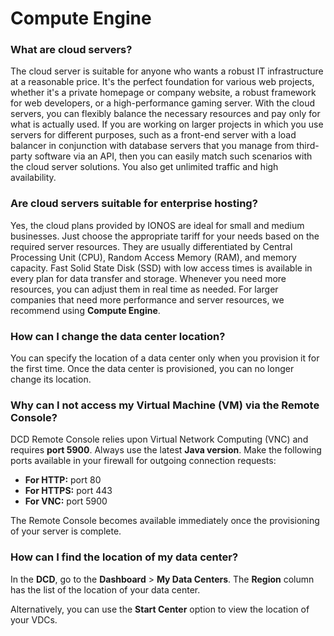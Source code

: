 # Compute Engine

### What are cloud servers?

The cloud server is suitable for anyone who wants a robust IT infrastructure at a reasonable price. It's the perfect foundation for various web projects, whether it's a private homepage or company website, a robust framework for web developers, or a high-performance gaming server. With the cloud servers, you can flexibly balance the necessary resources and pay only for what is actually used. If you are working on larger projects in which you use servers for different purposes, such as a front-end server with a load balancer in conjunction with database servers that you manage from third-party software via an API, then you can easily match such scenarios with the cloud server solutions. You also get unlimited traffic and high availability.

### Are cloud servers suitable for enterprise hosting?

Yes, the cloud plans provided by IONOS are ideal for small and medium businesses. Just choose the appropriate tariff for your needs based on the required server resources. They are usually differentiated by Central Processing Unit (CPU), Random Access Memory (RAM), and memory capacity. Fast Solid State Disk (SSD) with low access times is available in every plan for data transfer and storage. Whenever you need more resources, you can adjust them in real time as needed. For larger companies that need more performance and server resources, we recommend using **Compute Engine**.

### How can I change the data center location?

You can specify the location of a data center only when you provision it for the first time. Once the data center is provisioned, you can no longer change its location.

### Why can I not access my Virtual Machine (VM) via the Remote Console?

DCD Remote Console relies upon Virtual Network Computing (VNC) and requires **port 5900**. Always use the latest **Java version**. Make the following ports available in your firewall for outgoing connection requests:

 * **For HTTP:** port 80  
 * **For HTTPS:** port 443  
 * **For VNC:** port 5900 
 
 The Remote Console becomes available immediately once the provisioning of your server is complete.

### How can I find the location of my data center?

In the **DCD**, go to the **Dashboard** > **My Data Centers**. The **Region** column has the list of the location of your data center.

Alternatively, you can use the **Start Center** option to view the location of your VDCs. 
